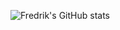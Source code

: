 ![Fredrik's GitHub stats](https://github-readme-stats.vercel.app/api?username=sumpen99&show_icons=true&theme=transparent)
